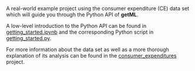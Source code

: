 A real-world example project using the consumer expenditure (CE) data
set which will guide you through the Python API of **getML**.

A low-level introduction to the Python API can be found in
[getting_started.ipynb](getting_started.ipynb) and the corresponding
Python script in [getting_started.py](getting_started.py).

For more information about the data set as well as a more thorough
explanation of its analysis can be found in the
[consumer_expenditures](../consumer_expenditures/) project.
